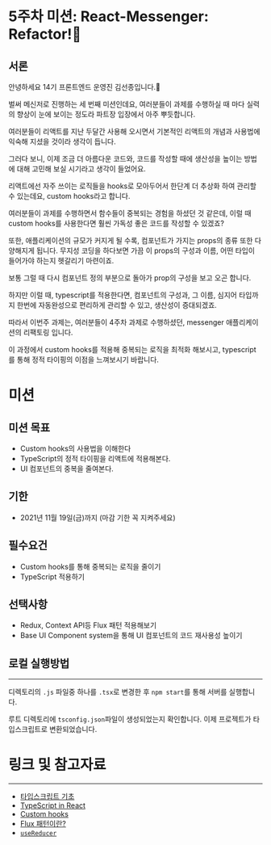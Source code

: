 # 5주차 미션: React-Messenger: Refactor!💌

## 서론
안녕하세요 14기 프론트엔드 운영진 김선종입니다.🤗

벌써 메신저로 진행하는 세 번째 미션인데요, 여러분들이 과제를 수행하실 때 마다 실력의 향상이 눈에 보이는 정도라 파트장 입장에서 아주 뿌듯합니다.

여러분들이 리액트를 지난 두달간 사용해 오시면서 기본적인 리액트의 개념과 사용법에 익숙해 지셨을 것이라 생각이 듭니다.

그러다 보니, 이제 조금 더 아름다운 코드와, 코드를 작성할 때에 생산성을 높이는 방법에 대해 고민해 보실 시기라고 생각이 들었어요.

리액트에선 자주 쓰이는 로직들을 hooks로 모아두어서 한단계 더 추상화 하여 관리할 수 있는데요, custom hooks라고 합니다.

여러분들이 과제를 수행하면서 함수들이 중복되는 경험을 하셨던 것 같은데, 이럴 때 custom hooks를 사용한다면 훨씬 가독성 좋은 코드를 작성할 수 있겠죠?

또한, 애플리케이션의 규모가 커지게 될 수록, 컴포넌트가 가지는 props의 종류 또한 다양해지게 됩니다. 무지성 코딩을 하다보면 가끔 이 props의 구성과 이름, 어떤 타입이 들어가야 하는지 헷갈리기 마련이죠.

보통 그럴 때 다시 컴포넌트 정의 부분으로 돌아가 prop의 구성을 보고 오곤 합니다.

하지만 이럴 때, typescript를 적용한다면, 컴포넌트의 구성과, 그 이름, 심지어 타입까지 한번에 자동완성으로 편리하게 관리할 수 있고, 생산성이 증대되겠죠.

따라서 이번주 과제는, 여러분들이 4주차 과제로 수행하셨던, messenger 애플리케이션의 리팩토링 입니다.

이 과정에서 custom hooks를 적용해 중복되는 로직을 최적화 해보시고, typescript를 통해 정적 타이핑의 이점을 느껴보시기 바랍니다.


# 미션

## 미션 목표
- Custom hooks의 사용법을 이해한다
- TypeScript의 정적 타이핑을 리액트에 적용해본다.
- UI 컴포넌트의 중복을 줄여본다.


## 기한
- 2021년 11월 19일(금)까지 (마감 기한 꼭 지켜주세요)


## 필수요건
- Custom hooks를 통해 중복되는 로직을 줄이기
- TypeScript 적용하기

## 선택사항
- Redux, Context API등 Flux 패턴 적용해보기
- Base UI Component system을 통해 UI 컴포넌트의 코드 재사용성 높이기


## 로컬 실행방법
---
디렉토리의 `.js` 파일중 하나를 `.tsx`로 변경한 후 `npm start`를 통해 서버를 실행합니다.

루트 디렉토리에 `tsconfig.json`파일이 생성되었는지 확인합니다. 이제 프로젝트가 타입스크립트로 변환되었습니다.


# 링크 및 참고자료
---

- [타입스크립트 기초](https://joshua1988.github.io/ts/intro.html)
- [TypeScript in React](https://react.vlpt.us/using-typescript/02-ts-react-basic.html)
- [Custom hooks](https://ko.reactjs.org/docs/hooks-custom.html)
- [Flux 패턴이란?](https://velog.io/@huurray/React%EC%9D%98-%ED%83%84%EC%83%9D%EA%B3%BC-Flux-%ED%8C%A8%ED%84%B4%EC%97%90-%EB%8C%80%ED%95%98%EC%97%AC)
- [`useReducer`](https://www.daleseo.com/react-hooks-use-reducer/)
